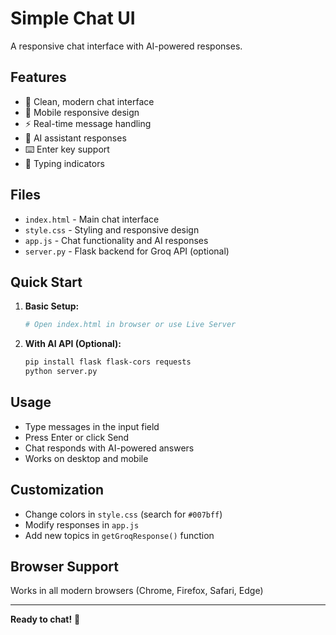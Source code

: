 # Simple Chat UI

A responsive chat interface with AI-powered responses.

## Features

- 💬 Clean, modern chat interface
- 📱 Mobile responsive design
- ⚡ Real-time message handling
- 🤖 AI assistant responses
- ⌨️ Enter key support
- 🔄 Typing indicators

## Files

- `index.html` - Main chat interface
- `style.css` - Styling and responsive design
- `app.js` - Chat functionality and AI responses
- `server.py` - Flask backend for Groq API (optional)

## Quick Start

1. **Basic Setup:**
   ```bash
   # Open index.html in browser or use Live Server
   ```

2. **With AI API (Optional):**
   ```bash
   pip install flask flask-cors requests
   python server.py
   ```

## Usage

- Type messages in the input field
- Press Enter or click Send
- Chat responds with AI-powered answers
- Works on desktop and mobile

## Customization

- Change colors in `style.css` (search for `#007bff`)
- Modify responses in `app.js` 
- Add new topics in `getGroqResponse()` function

## Browser Support

Works in all modern browsers (Chrome, Firefox, Safari, Edge)

---

**Ready to chat!** 🚀